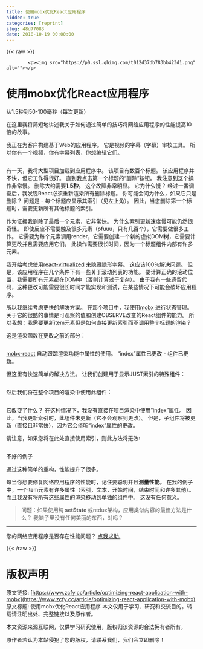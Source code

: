 ```yaml
---
title: 使用mobx优化React应用程序
hidden: true
categories: [reprint]
slug: 48d77083
date: 2018-10-19 00:00:00
---
```


{{< raw >}}

            <p><img src="https://p0.ssl.qhimg.com/t012d37db783bb423d1.png" alt=""></p>
<h1>使用mobx优化React应用程序</h1>
<p>从1.5秒到50-100毫秒（每次更新）</p>
<p>在这里我将简短地讲述我关于如何通过简单的技巧将网络应用程序的性能提高10倍的故事。</p>
<p>我正在为客户构建基于Web的应用程序。 它是视频的字幕（字幕）审核工具。 所以你有一个视频，你有字幕列表，你想编辑它们。</p>
<p><img src="https://p0.ssl.qhimg.com/t012a3cc7e8057bd83c.png" alt=""></p>
<p>有一天，我将大型项目加载到应用程序中。 该项目有数百个标题。 该应用程序并不快，但它工作得很好。 直到我点击第一个标题的“删除”按钮。 我注意到这个操作非常慢。 删除大约需要<strong>1.5秒</strong>。 这个故障非常明显。 它为什么慢？ 经过一番调查后，我发现React必须重新渲染所有删除标题。 你可能会问为什么，如果它只是删除？ 问题是 - 每个标题应显示其索引（见左上角）。 因此，当您删除第一个标题时，需要更新所有其他标题的索引。</p>
<p>作为证据我删除了最后一个元素，它非常快。 为什么索引更新速度慢可能仍然很奇怪。 即使反应不需要触及很多元素（pfuuu，只有几百个），它需要做很多工作。 它需要为每个元素调用render，它需要创建一个新的虚拟DOM树，它需要计算更改并且需要应用它们。 此操作需要很长时间，因为一个标题组件内部有许多元素。</p>
<p>我开始考虑使用<a href="https://github.com/bvaughn/react-virtualized">react-virtualized</a> 来隐藏隐形字幕。 这应该100％解决问题。 但是，该应用程序在几个条件下有一些关于滚动列表的功能。 要计算正确的滚动位置，我需要所有元素都在DOM中（否则计算过于复杂）。 由于我有一些遗留代码，这种更改可能需要很长时间才能实现和测试，在某些情况下可能会破坏应用程序。</p>
<p>所以我继续考虑更快的解决方案。 在那个项目中，我使用<a href="https://mobx.js.org/">mobx</a> 进行状态管理。 关于它的很酷的事情是可观察的值和创建OBSERVE改变的React组件的能力。 所以我想：我需要更新item元素但是如何直接更新索引而不调用整个标题的渲染？</p>
<p>这是渲染函数在更改之前的部分：</p>
<p><img src="https://p0.ssl.qhimg.com/t017ce4c78d49580fb1.png" alt=""></p>
<p><a href="https://github.com/mobxjs/mobx-react">mobx-react</a> 自动跟踪渲染功能中属性的使用。 “index”属性已更改 - 组件已更新。</p>
<p>但这里有快速简单的解决方法。 让我们创建用于显示JUST索引的特殊组件：</p>
<p><img src="https://p0.ssl.qhimg.com/t015bba4e6fced7015a.png" alt=""></p>
<p>然后我们将在整个项目的渲染中使用此组件：</p>
<p><img src="https://p0.ssl.qhimg.com/t01763f4c7f901ebb45.png" alt=""></p>
<p>它改变了什么？ 在这种情况下，我没有直接在项目渲染中使用“index”属性。 因此，当我更新索引时，此组件未更新（它不会观察到更改）。 但是，子组件将被更新（直接且非常快），因为它会侦听“index”属性的更改。</p>
<p>请注意，如果您将在此处直接使用索引，则此方法将无效:</p>
<p><img src="https://p0.ssl.qhimg.com/t01fe56ba3bd140cfe4.png" alt=""></p>
<p>不好的例子</p>
<p>通过这种简单的重构，性能提升了很多。</p>
<p>每当你想要修复网络应用程序的性能时，记住要聪明并且<strong>测量性能</strong>。 在我的例子中，一个item元素有许多属性（索引，文本，开始时间，结束时间和许多其他）。 而且我没有将所有这些属性的渲染移动到单独的组件中。 这没有任何意义。</p>
<blockquote>
<p>问题：如果使用纯<strong> setState </strong>或redux架构，应用类似内容的最佳方法是什么？ 我脑子里没有任何美丽的东西，对吗？</p>
</blockquote>
<hr>
<p>您的网络应用程序是否存在性能问题？ <a href="https://lavrton.com/web-perf.html">点我求助.</a></p>

          
{{< /raw >}}

# 版权声明
原文链接: [https://www.zcfy.cc/article/optimizing-react-application-with-mobx](https://www.zcfy.cc/article/optimizing-react-application-with-mobx)
原文标题: 使用mobx优化React应用程序
本文仅用于学习、研究和交流目的。转载请注明出处、完整链接以及原作者。 

本文资源来源互联网，仅供学习研究使用，版权归该资源的合法拥有者所有，

原作者若认为本站侵犯了您的版权，请联系我们，我们会立即删除！
